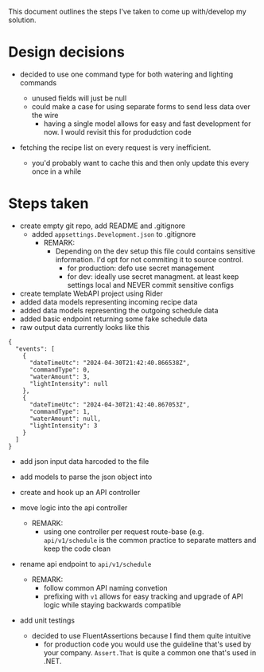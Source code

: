This document outlines the steps I've taken to come up with/develop my solution.

# Design decisions  
* decided to use one command type for both watering and lighting commands 
  * unused fields will just be null 
  * could make a case for using separate forms to send less data over the wire
    * having a single model allows for easy and fast development for now. I would revisit this for produdction code 


* fetching the recipe list on every request is very inefficient. 
  * you'd probably want to cache this and then only update this every once in a while 

# Steps taken 
* create empty git repo, add README and .gitignore
  - added `appsettings.Development.json` to .gitignore
    - REMARK: 
      - Depending on the dev setup this file could contains sensitive information. I'd opt for not commiting it to source control. 
        - for production: defo use secret management
        - for dev: ideally use secret managment. at least keep settings local and NEVER commit sensitive configs  
* create template WebAPI project using Rider 
* added data models representing incoming recipe data
* added data models representing the outgoing schedule data
* added basic endpoint returning some fake schedule data
* raw output data currently looks like this
```
{
  "events": [
    {
      "dateTimeUtc": "2024-04-30T21:42:40.866538Z",
      "commandType": 0,
      "waterAmount": 3,
      "lightIntensity": null
    },
    {
      "dateTimeUtc": "2024-04-30T21:42:40.867053Z",
      "commandType": 1,
      "waterAmount": null,
      "lightIntensity": 3
    }
  ]
}
```
* add json input data harcoded to the file
* add models to parse the json object into
* create and hook up an API controller 
* move logic into the api controller
  - REMARK: 
    - using one controller per request route-base (e.g. `api/v1/schedule` is the common practice to separate matters and keep the code clean 
* rename api endpoint to `api/v1/schedule` 
  - REMARK: 
    - follow common API naming convetion
    - prefixing with `v1` allows for easy tracking and upgrade of API logic while staying backwards compatible

* add unit testings 
  - decided to use FluentAssertions because I find them quite intuitive
    - for production code you would use the guideline that's used by your company. `Assert.That` is quite a common one that's used in .NET. 


